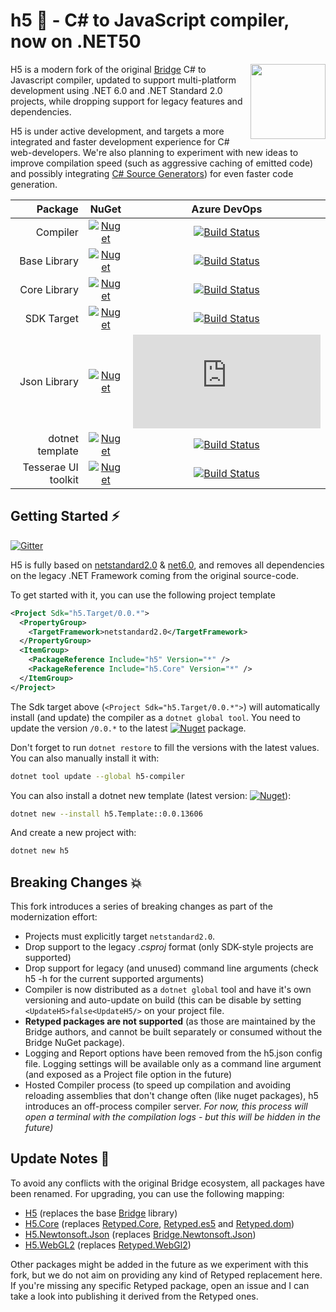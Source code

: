 #  h5 🚀 - C# to JavaScript compiler, now on .NET50

<a href="https://h5.rocks"><img src="https://raw.githubusercontent.com/theolivenbaum/h5/master/logo/h5.svg" width="120" height="120" align="right" /></a>

H5 is a modern fork of the original [Bridge](https://github.com/bridgedotnet/bridge) C# to Javascript compiler, updated to support multi-platform development using .NET 6.0 and .NET Standard 2.0 projects, while dropping support for legacy features and dependencies.


H5 is under active development, and targets a more integrated and faster development experience for C# web-developers. We're also planning to experiment with new ideas to improve compilation speed (such as aggressive caching of emitted code) and possibly integrating [C# Source Generators](https://devblogs.microsoft.com/dotnet/introducing-c-source-generators/)) for even faster code generation.


|  Package | NuGet           |  Azure DevOps   |
| -------------: |:-------------:| :-----:|
| Compiler | [![Nuget](https://img.shields.io/nuget/v/h5-compiler.svg?maxAge=0&colorB=brightgreen)](https://www.nuget.org/packages/h5-compiler/) |  [![Build Status](https://dev.azure.com/curiosity-ai/mosaik/_apis/build/status/h5-compiler?branchName=master)](https://dev.azure.com/curiosity-ai/mosaik/_build/latest?definitionId=38&branchName=master) |
| Base Library | [![Nuget](https://img.shields.io/nuget/v/h5.svg?maxAge=0&colorB=brightgreen)](https://www.nuget.org/packages/h5/) | [![Build Status](https://dev.azure.com/curiosity-ai/mosaik/_apis/build/status/h5-base-nuget?branchName=master)](https://dev.azure.com/curiosity-ai/mosaik/_build/latest?definitionId=39&branchName=master) |
| Core Library | [![Nuget](https://img.shields.io/nuget/v/h5.core.svg?maxAge=0&colorB=brightgreen)](https://www.nuget.org/packages/h5.core/) |  [![Build Status](https://dev.azure.com/curiosity-ai/mosaik/_apis/build/status/h5.core?branchName=master)](https://dev.azure.com/curiosity-ai/mosaik/_build/latest?definitionId=40&branchName=master) |
| SDK Target | [![Nuget](https://img.shields.io/nuget/v/h5.target.svg?maxAge=0&colorB=brightgreen)](https://www.nuget.org/packages/h5.target/) |  [![Build Status](https://dev.azure.com/curiosity-ai/mosaik/_apis/build/status/h5.target?branchName=master)](https://dev.azure.com/curiosity-ai/mosaik/_build/latest?definitionId=43&branchName=master) |
| Json Library | [![Nuget](https://img.shields.io/nuget/v/h5.Newtonsoft.Json.svg?maxAge=0&colorB=brightgreen)](https://www.nuget.org/packages/h5.Newtonsoft.Json/) |  [![Build Status](https://dev.azure.com/curiosity-ai/mosaik/_apis/build/status/h5.json?branchName=master)](https://dev.azure.com/curiosity-ai/mosaik/_build/latest?definitionId=41&branchName=master) |
| dotnet template | [![Nuget](https://img.shields.io/nuget/v/h5.template.svg?maxAge=0&colorB=brightgreen)](https://www.nuget.org/packages/h5.template/) | [![Build Status](https://dev.azure.com/curiosity-ai/mosaik/_apis/build/status/h5.template?branchName=master)](https://dev.azure.com/curiosity-ai/mosaik/_build/latest?definitionId=44&branchName=master) |
| Tesserae UI toolkit | [![Nuget](https://img.shields.io/nuget/v/tesserae.svg?maxAge=0&colorB=brightgreen)](https://www.nuget.org/packages/tesserae/) | [![Build Status](https://dev.azure.com/curiosity-ai/mosaik/_apis/build/status/h5.tesserae?branchName=master)](https://dev.azure.com/curiosity-ai/mosaik/_build/latest?definitionId=42&branchName=master) |


##  Getting Started ⚡

[![Gitter](https://badges.gitter.im/curiosityai/h5.svg)](https://gitter.im/curiosityai/h5?utm_source=badge&utm_medium=badge&utm_campaign=pr-badge&utm_content=badge)

H5 is fully based on [netstandard2.0](https://github.com/theolivenbaum/h5/blob/master/H5/H5/H5.csproj) & [net6.0](https://github.com/theolivenbaum/h5/blob/master/H5/Compiler/Builder/H5.Builder.csproj), and removes all dependencies on the legacy .NET Framework coming from the original source-code.

To get started with it, you can use the following project template  

````xml
<Project Sdk="h5.Target/0.0.*">
  <PropertyGroup>
    <TargetFramework>netstandard2.0</TargetFramework>
  </PropertyGroup>
  <ItemGroup>
    <PackageReference Include="h5" Version="*" />
    <PackageReference Include="h5.Core" Version="*" />
  </ItemGroup>
</Project>
````

The Sdk target above (``<Project Sdk="h5.Target/0.0.*">``) will automatically install (and update) the compiler as a ``dotnet global tool``. You need to update the version ``/0.0.*`` to the latest [![Nuget](https://img.shields.io/nuget/v/h5.target.svg?maxAge=0&colorB=brightgreen)](https://www.nuget.org/packages/h5.target/) package.


Don't forget to run ``dotnet restore`` to fill the versions with the latest values. You can also manually install it with:

````bash
dotnet tool update --global h5-compiler
````

You can also install a dotnet new template (latest version:  [![Nuget](https://img.shields.io/nuget/v/h5.template.svg?maxAge=0&colorB=brightgreen)](https://www.nuget.org/packages/h5.template/)):

````bash
dotnet new --install h5.Template::0.0.13606
````

And create a new project with:

````bash
dotnet new h5
```` 

##  Breaking Changes 💥

This fork introduces a series of breaking changes as part of the modernization effort:
- Projects must explicitly target ``netstandard2.0``.
- Drop support to the legacy *.csproj* format (only SDK-style projects are supported)
- Drop support for legacy (and unused) command line arguments (check h5 -h for the current supported arguments)
- Compiler is now distributed as a ``dotnet global`` tool and have it's own versioning and auto-update on build (this can be disable by setting `<UpdateH5>false<UpdateH5/>` on your project file.
- **Retyped packages are not supported** (as those are maintained by the Bridge authors, and cannot be built separately or consumed without the Bridge NuGet package).
- Logging and Report options have been removed from the h5.json config file. Logging settings will be available only as a command line argument (and exposed as a Project file option in the future)
- Hosted Compiler process (to speed up compilation and avoiding reloading assemblies that don't change often (like nuget packages), h5 introduces an off-process compiler server. *For now, this process will open a terminal with the compilation logs - but this will be hidden in the future)*

##  Update Notes 📑

To avoid any conflicts with the original Bridge ecosystem, all packages have been renamed. For upgrading, you can use the following mapping:
- [H5](https://www.nuget.org/packages/h5/) (replaces the base [Bridge](https://www.nuget.org/packages/Bridge/) library) 
- [H5.Core](https://www.nuget.org/packages/h5.core) (replaces [Retyped.Core](https://www.nuget.org/packages/Retyped.Core/), [Retyped.es5](https://www.nuget.org/packages/Retyped.es5/) and [Retyped.dom](https://www.nuget.org/packages/Retyped.dom/))
- [H5.Newtonsoft.Json](https://www.nuget.org/packages/h5.Newtonsoft.Json/) (replaces [Bridge.Newtonsoft.Json](https://www.nuget.org/packages/Bridge.Newtonsoft.Json/))
- [H5.WebGL2](https://www.nuget.org/packages/h5.webgl2) (replaces [Retyped.WebGl2](https://www.nuget.org/packages/Retyped.Webgl2))

Other packages might be added in the future as we experiment with this fork, but we do not aim on providing any kind of Retyped replacement here.
If you're missing any specific Retyped package, open an issue and I can take a look into publishing it derived from the Retyped ones. 
